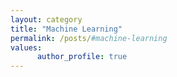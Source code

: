 ```yaml
---
layout: category
title: "Machine Learning"
permalink: /posts/#machine-learning
values:
      author_profile: true
---
```

